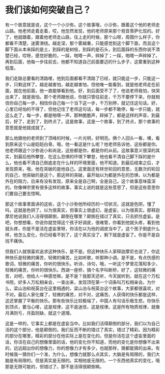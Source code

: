 # 我们该如何突破自己？

有一个故意就是说，这个一个小沙弥。这个故事哦，小沙弥，跟着这个他的老师走山路。他老师走着走着，哎，他忽然发现，他的老师原来那个观音菩萨化现的。好了，他就跟着，跟着他老师走山路，往上走的时候，那个山呀，周围什么样子，你都看不清楚，迷雾潦绕。越走深，那个雾越重，只能感觉到这个脚下面，而且这个脚下面从本来踩的是土，到踩的是树枝，到踩的是石头，到后面踩的东西你说不清楚已经，哎呀，感觉好脆的，一踩，啪嗒一声，碎掉了；一踩，啪嗒一声碎掉了。再到后面，他每一步往前去，他都不知道自己前面要迈的什么步子，这雾重到这种程度。

我们走路总要看的清路喽，他到后面都看不清路了已经，就只能这一步，只能这一步，只剩这样了。越走越害怕，越走越害怕，但他唯一能看到，就是他老师走在前面，就在他前面，他一直能够看到他。好，到后面受不了了，他说老师我怕，快哭出来了，就是我怕。那个老师跟他说，你就只管往前走，千万不要停下来，你就相信你自己每一步，相信你自己每一个当下这一步，千万别停，就记住这句话。好，心里已经怕的不得了，但他记住了老师这句话，每一步都不敢停，每一步只能，就这么走了，每一步，都是啪嗒一声，那种脆脆声，碎掉了，都是这样的声音，到最后，好了，走到了，到终点了。这是故事，这是一个故事，到了终点，那个故事的意思就是他就成就了。

那么他跟他的老师到了顶峰的时候，一片光明，好明亮。俩个人回头一看，噢，看到原来这个山是皑皑白骨。哦，他一看这是什么呢？他老师告诉他，这些都是你。他老师跟这个沙弥说小和尚说，这些都是你，都是你的从前。这故事意义很深的其实，到最后他所攀登，在这么恐惧的环境下攀登，他也看不清自己脚下踩的是什么，他也看不清自己倒底走在什么样的环境里面，他不知道。到最后结束之后，才发现原来，哦，他在突破的是他自己。这里面还有转世轮回的意思，无数次的轮回的自己，他突破的是这个。那这样的突破，最开始以为都是外在的恐惧，以为都是外在的阻力，后来有没有发现，原来全是自己啊，全是自己。这个故事意味蛮深的。你像禅宗里有很多这样的故事，事实上说的就是这些意思了，但是这些意思你们要自己要去悟啊。

那这个故事里面讲的这些，这个小沙弥他所经历的一切状况，这就是色阴，懂了吗，这就是色阴了。以为很真实，但事实上很虚幻，是虚妄，以为很真实。那释迦摩尼他说我们人活得很颠倒，颠倒在哪里？颠倒在错过了真实，只去抓住虚妄。是吧，你想想看，你说你就觉得这个孩子好调皮，很难管，你看到他就头疼，看到他就头疼，你是不是活在虚妄里呀，你活在以为他的调皮当中了。这个孩子倒底什么样，他怎么变化，你已经看不到了，这个真实没了，剩下就是虚妄了。你是不是自找不痛快。

但我们人就很喜欢追求这种快乐，是不是。但这种快乐人家释迦摩尼也说了，你这种快乐是轻微的痛苦，轻微的痛苦。比如听歌，听那种小调，是不是，有点伤感的歌词，轻微的痛苦，你听的很快乐。听诗，诗句，哦，一听这个梦里花落知多少，轻微的痛苦，你听的很快乐。西湖一座桥，搞个名字叫断桥，好了，这轻微的痛苦，对吧，他给人一种感觉嘛，是不是？我那天还听，今天就听到，就在这个万松书院，好多人万松相亲会，一查出来，发现顶在第一个词条叫万松相亲会。为什么，梁山泊和祝英台在这里相遇的，梁山泊与祝英台这个故事，大家都很喜欢，对不对。最后人家化蝶了，轻微的痛苦，对不对，这痛苦。人获得的快乐都是这样，这还掌握了平衡的快乐。那有些快乐比较极端了，中国人有句话乐极生悲。你快乐到顶点，要当心喽，这是规律，这不是迷信，这是规律。这是所有物质规律，就像月满则亏，月盈则缺，就这个道理。

  这是一样的，它事实上都是在虚妄当中。比如我们活得颠倒的部分，我们以为自己活的这个部分，他是颠倒的。我们反而不断的错过了真实，错过了精彩。因为精彩的部分在哪里，精彩的部分在他实际上是在变化的。但是你活在这个虚妄里面的话，你活在自己的想像里面的话，他的变化你不知道，而他的变化是你想像不出来的，远远超出你的想像力，你的想像力才有多少，也就那样，猜都能猜的出来。有时候我一猜你们一个准，为什么，想像力就那么点其实，大脑是有局限的，我们大脑是有局限的。但是真实是无限的。实相他是无限的。一个东西他真实的变化，哦那是无限可能的，但错过了。那不是活得很颠倒嘛。

